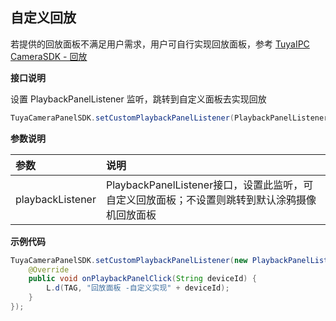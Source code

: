 ## 自定义回放

若提供的回放面板不满足用户需求，用户可自行实现回放面板，参考 [TuyaIPC CameraSDK - 回放](https://tuyainc.github.io/tuyasmart_camera_android_sdk_doc/zh-hans/resource/PlaybackProcess.html)

**接口说明**

设置 PlaybackPanelListener 监听，跳转到自定义面板去实现回放

```java
TuyaCameraPanelSDK.setCustomPlaybackPanelListener(PlaybackPanelListener playbackListener);
```

 **参数说明**

| 参数             | 说明                                                         |
| :--------------- | :----------------------------------------------------------- |
| playbackListener | PlaybackPanelListener接口，设置此监听，可自定义回放面板；不设置则跳转到默认涂鸦摄像机回放面板 |

**示例代码**

```java
TuyaCameraPanelSDK.setCustomPlaybackPanelListener(new PlaybackPanelListener() {
    @Override
    public void onPlaybackPanelClick(String deviceId) {
        L.d(TAG, "回放面板 -自定义实现" + deviceId);
    }
});
```
